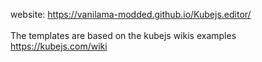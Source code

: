 website: https://vanilama-modded.github.io/Kubejs.editor/ <br> <br>
The templates are based on the kubejs wikis examples
https://kubejs.com/wiki
